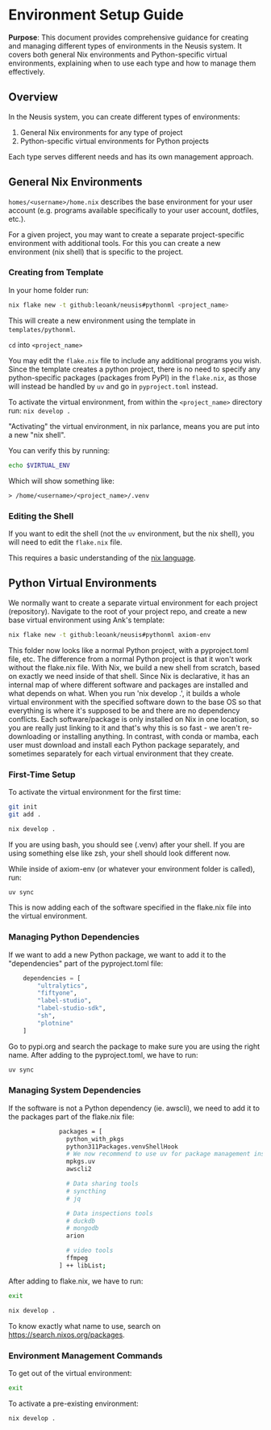 # Environment Setup Guide

**Purpose**: This document provides comprehensive guidance for creating and managing different types of environments in the Neusis system. It covers both general Nix environments and Python-specific virtual environments, explaining when to use each type and how to manage them effectively.

## Overview

In the Neusis system, you can create different types of environments:

1. General Nix environments for any type of project
2. Python-specific virtual environments for Python projects

Each type serves different needs and has its own management approach.

## General Nix Environments

`homes/<username>/home.nix` describes the base environment for your user account (e.g. programs available specifically to your user account, dotfiles, etc.).

For a given project, you may want to create a separate project-specific environment with additional tools. For this you can create a new environment (nix shell) that is specific to the project.

### Creating from Template

In your home folder run:

```bash
nix flake new -t github:leoank/neusis#pythonml <project_name>
```

This will create a new environment using the template in `templates/pythonml`.

`cd` into `<project_name>`

You may edit the `flake.nix` file to include any additional programs you wish. Since the template creates a python project, there is no need to specify any python-specific packages (packages from PyPI) in the `flake.nix`, as those will instead be handled by `uv` and go in `pyproject.toml` instead.

To activate the virtual environment, from within the `<project_name>` directory run: `nix develop .`

"Activating" the virtual environment, in nix parlance, means you are put into a new "nix shell".

You can verify this by running:

```bash
echo $VIRTUAL_ENV
```

Which will show something like:

```text
> /home/<username>/<project_name>/.venv
```

### Editing the Shell

If you want to edit the shell (not the `uv` environment, but the nix shell), you will need to edit the `flake.nix` file.

This requires a basic understanding of the [nix language](https://nix.dev/manual/nix/2.24/language/index.html).

## Python Virtual Environments

We normally want to create a separate virtual environment for each project (repository). Navigate to the root of your project repo, and create a new base virtual environment using Ank's template:

```bash
nix flake new -t github:leoank/neusis#pythonml axiom-env
```

This folder now looks like a normal Python project, with a pyproject.toml file, etc. The difference from a normal Python project is that it won't work without the flake.nix file. With Nix, we build a new shell from scratch, based on exactly we need inside of that shell. Since Nix is declarative, it has an internal map of where different software and packages are installed and what depends on what. When you run 'nix develop .', it builds a whole virtual environment with the specified software down to the base OS so that everything is where it's supposed to be and there are no dependency conflicts. Each software/package is only installed on Nix in one location, so you are really just linking to it and that's why this is so fast - we aren't re-downloading or installing anything. In contrast, with conda or mamba, each user must download and install each Python package separately, and sometimes separately for each virtual environment that they create.

### First-Time Setup

To activate the virtual environment for the first time:

```bash
git init
git add .

nix develop .
```

If you are using bash, you should see (.venv) after your shell. If you are using something else like zsh, your shell should look different now.

While inside of axiom-env (or whatever your environment folder is called), run:

```bash
uv sync
```

This is now adding each of the software specified in the flake.nix file into the virtual environment.

### Managing Python Dependencies

If we want to add a new Python package, we want to add it to the "dependencies" part of the pyproject.toml file:

```python
    dependencies = [
        "ultralytics",
        "fiftyone",
        "label-studio",
        "label-studio-sdk",
        "sh",
        "plotnine"
    ]
```

Go to pypi.org and search the package to make sure you are using the right name. After adding to the pyproject.toml, we have to run:

```bash
uv sync
```

### Managing System Dependencies

If the software is not a Python dependency (ie. awscli), we need to add it to the packages part of the flake.nix file:

```bash
              packages = [
                python_with_pkgs
                python311Packages.venvShellHook
                # We now recommend to use uv for package management inside nix env
                mpkgs.uv
                awscli2

                # Data sharing tools
                # syncthing
                # jq

                # Data inspections tools
                # duckdb
                # mongodb
                arion

                # video tools
                ffmpeg
              ] ++ libList;
```

After adding to flake.nix, we have to run:

```bash
exit

nix develop .
```

To know exactly what name to use, search on <https://search.nixos.org/packages>.

### Environment Management Commands

To get out of the virtual environment:

```bash
exit
```

To activate a pre-existing environment:

```bash
nix develop .
```
